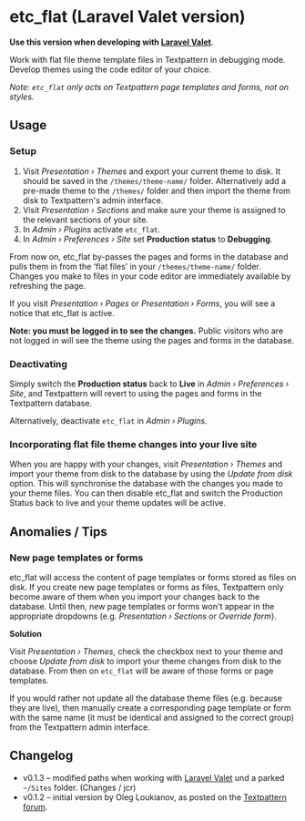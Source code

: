 # etc_flat (Laravel Valet version)

**Use this version when developing with [Laravel Valet](https://laravel.com/docs/valet)**.

Work with flat file theme template files in Textpattern in debugging mode. Develop themes using the code editor of your choice.

_Note: `etc_flat` only acts on Textpattern page templates and forms, not on styles._


## Usage


### Setup

1. Visit _Presentation › Themes_ and export your current theme to disk. It should be saved in the `/themes/theme-name/` folder. Alternatively add a pre-made theme to the `/themes/` folder and then import the theme from disk to Textpattern's admin interface.
2. Visit _Presentation › Sections_ and make sure your theme is assigned to the relevant sections of your site.
3. In _Admin › Plugins_ activate `etc_flat`.
4. In _Admin › Preferences › Site_ set **Production status** to **Debugging**.

From now on, etc_flat by-passes the pages and forms in the database and pulls them in from the ‘flat files’ in your `/themes/theme-name/` folder. Changes you make to files in your code editor are immediately available by refreshing the page.

If you visit _Presentation › Pages_ or _Presentation › Forms_, you will see a notice that etc_flat is active.

**Note: you must be logged in to see the changes.** Public visitors who are not logged in will see the theme using the pages and forms in the database.


### Deactivating

Simply switch the **Production status** back to **Live** in _Admin › Preferences › Site_, and Textpattern will revert to using the pages and forms in the Textpattern database.

Alternatively, deactivate `etc_flat` in _Admin › Plugins_.


### Incorporating flat file theme changes into your live site

When you are happy with your changes, visit _Presentation › Themes_ and import your theme from disk to the database by using the _Update from disk_ option. This will synchronise the database with the changes you made to your theme files. You can then disable etc_flat and switch the Production Status back to live and your theme updates will be active.


## Anomalies / Tips


### New page templates or forms

etc_flat will access the content of page templates or forms stored as files on disk. If you create new page templates or forms as files, Textpattern only become aware of them when you import your changes back to the database. Until then, new page templates or forms won't appear in the appropriate dropdowns (e.g. _Presentation › Sections_ or _Override form_).

**Solution**

Visit _Presentation › Themes_, check the checkbox next to your theme and choose _Update from disk_ to import your theme changes from disk to the database. From then on `etc_flat` will be aware of those forms or page templates.

If you would rather not update all the database theme files (e.g. because they are live), then manually create a corresponding page template or form with the same name (it must be identical and assigned to the correct group) from the Textpattern admin interface.


## Changelog

- v0.1.3 – modified paths when working with [Laravel Valet](https://laravel.com/docs/valet) und a parked `~/Sites` folder. (Changes / jcr)
- v0.1.2 – initial version by Oleg Loukianov, as posted on the [Textpattern forum](https://forum.textpattern.com/viewtopic.php?pid=310108#p310108).


